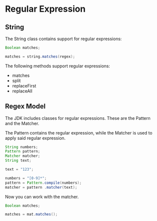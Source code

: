# Regular Expression

## String

The String class contains support for regular expressions:

```java
Boolean matches;

matches = string.matches(regex);
```

The following methods support regular expressions:

* matches
* split
* replaceFirst
* replaceAll

## Regex Model

The JDK includes classes for regular expressions. These are the Pattern and the Matcher.

The Pattern contains the regular expression, while the Matcher is used to apply said regular expression.

```java
String numbers;
Pattern pattern;
Matcher matcher;
String text;

text = "123";

numbers = "[0-9]*";
pattern = Pattern.compile(numbers);
matcher = pattern .matcher(text);
```

Now you can work with the matcher.

```java
Boolean matches;

matches = mat.matches();
```

